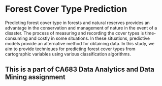# Forest Cover Type Prediction 

Predicting forest cover type in forests and natural reserves provides an advantage in the conservation and management of nature in the event of a disaster. The process of measuring and recording the cover types is time-consuming and costly in some situations. In these situations, predictive models provide an alternative method for obtaining data.  In this study, we aim to provide  techniques for predicting forest cover types from cartographic variables using various classification algorithms.

## This is a part of CA683 Data Analytics and Data Mining assignment 

